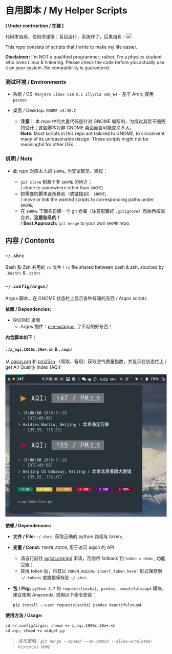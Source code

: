 # 自用脚本 / My Helper Scripts

**\[ Under contruction / 在建 \]**

代码本自用，使用须谨慎；盲目运行，系统炸了，后果自负！<img src="https://bryango.github.io/assets/coolemoji/tieba_emotion_89.png" width="24px"/>

This repo consists of scripts that I write to make my life easier.

**Disclaimer:** I'm NOT a qualified programmer; rather, I'm a physics student who loves Linux & tinkering. Please check the code before you actually use it on your system. No compatibility is guaranteed.

### 测试环境 / Environments

- 系统 / OS: `Manjaro Linux v18.0.1 Illyria x86_64` - 基于 Arch, 使用 `pacman`
- 桌面 / Desktop: `GNOME v3.30.2`

  - **注意：** 本 repo 中的大量代码是针对 GNOME 编写的，为绕过其若干脑残的设计；这些脚本对非 GNOME 桌面而言可能意义不大。<br/>
    **Note:** Most scripts in this repo are tailored to GNOME, to circumvent many of its unreasonable design. These scripts might not be meaningful for other DEs.

### 说明 / Note

- 此 repo 对应本人的 `$HOME`, 为安全起见，建议：

  - `git clone` 到某个非 `$HOME` 的地方；<br/>
    / clone to somewhere other than `$HOME`;
  - 把需要的脚本逐渐移到（或链接到） `$HOME`; <br/>
    / move or link the wanted scripts to corresponding paths under `$HOME`;
  - 在 `$HOME` 下面先自建一个 git 仓库（注意配置好 `.gitignore`）然后再按需合并，**这是坠吼的！**<br/>
    / **Best Approach:** `git merge` to your own `$HOME` repo.

## 内容 / Contents

### `~/.shrc`

Bash 和 Zsh 共用的 `rc` 文件 / `rc` file shared between bash & zsh, sourced by `.bashrc` & `.zshrc`

### `~/.config/argos/`

Argos 脚本，在 GNOME 状态栏上显示各种有趣的东西 / Argos scripts

**依赖 / Dependencies:**

- GNOME 桌面
  - Argos 插件：[p-e-w/argos](https://github.com/p-e-w/argos), 了不起的好东西！

**内含脚本如下：**

#### `./z_aqi.1000c.30m+.sh` & `./aqi/`

从 [aqicn.org](https://aqicn.org) 和 [pm25.in](http://www.pm25.in/) （爬取，备用）获取空气质量指数，并显示在状态栏上 / get Air Quality Index (AQI):

![](.screenshots/aqi.png)

**依赖 / Dependencies:**

- **文件 / File:** `~/.shrc`, 获取正确的 python 路径与 token;
- **变量 / Const:** `TOKEN_AQICN`, 用于访问 aqicn 的 API
  - 请自行前往 [aqicn.org/api](http://aqicn.org/api/) 申请，否则将 fallback 到 `token = demo` , 功能受限；
  - 获得 token 后，将其以 `TOKEN_AQICN='insert_token_here'` 形式保存到 `~/.tokens` 或直接保存到 `~/.shrc`.
- **包 / Pkg:** `python 3.7` 的 `requests[socks], pandas, beautifulsoup4` 模块，建议使用 Anaconda, 或用以下命令安装：

  ```
  pip install --user requests[socks] pandas beautifulsoup4
  ```

**使用方法 / Usage:**

```
cd ~/.config/argos; chmod +x z_aqi.1000c.30m+.sh
cd aqi; chmod +x widget.py
```

> _发布策略：`git merge --squash --no-commit --allow-unrelated-histories HOME`_
